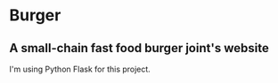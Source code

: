 Burger
====================

A small-chain fast food burger joint's website
---------------------

I'm using Python Flask for this project.